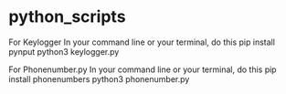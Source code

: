 # python_scripts

For Keylogger
In your command line or your terminal, do this
pip install pynput
python3 keylogger.py


For Phonenumber.py
In your command line or your terminal, do this
pip install phonenumbers
python3 phonenumber.py
